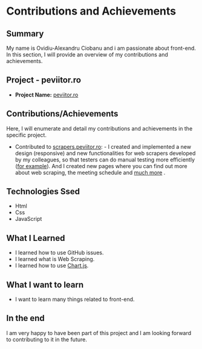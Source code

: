 # Contributions and Achievements

## Summary

My name is Ovidiu-Alexandru Ciobanu and i am passionate about front-end.
In this section, I will provide an overview of my contributions and achievements.

## Project - peviitor.ro

- **Project Name:** [peviitor.ro](https://peviitor.ro)

## Contributions/Achievements

Here, I will enumerate and detail my contributions and achievements in the specific project.

- Contributed to [scrapers.peviitor.ro](https://github.com/peviitor-ro/Scrapers-UI): - I created and implemented a new design (responsive) and new functionalities for web scrapers  developed by my colleagues, so that testers can do manual testing more efficiently ([for example](https://scrapers.peviitor.ro/src/msgsystems/index.html)). And I created new pages where you can find out more about web scraping, the meeting schedule and [much more](https://scrapers.peviitor.ro/doc) .
                                                                          
## Technologies Ssed

- Html
- Css
- JavaScript

## What I Learned

- I learned how to use GitHub issues.
- I learned what is Web Scraping.
- I learned how to use [Chart.js](https://www.chartjs.org/).

## What I want to learn

- I want to learn many things related to front-end.

## In the end

I am very happy to have been part of this project and I am looking forward to contributing to it in the future. 
